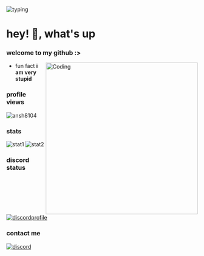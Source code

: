 ![typing](https://readme-typing-svg.herokuapp.com?font=cascade&color=EEEEEE&background=111111&center=true&vCenter=true&height=100&duration=2500&pause=500&lines=yo!;my+name+is+ansh.;also+known+as+zyroc.)

<h1 align="left">hey! 👋, what's up</h1>
<h3 align="left">welcome to my github :></h3>
<img align="right" alt="Coding" width="400" src="https://media.tenor.com/fRSgQqjsltwAAAAC/niko-oneshot.gif">

- fun fact **i am very stupid**

### profile views
<p align="left"> <img src="https://komarev.com/ghpvc/?username=ansh8104&label=Profile%20views&color=0e75b6&style=flat" alt="ansh8104" /> </p>

### stats
![stat1](https://github-readme-streak-stats.herokuapp.com?user=ansh8104&theme=dark&show_icons=true&locale=en&layout=compact&hide_border=true)
![stat2](https://github-readme-stats.vercel.app/api?username=ansh8104&theme=dark&show_icons=true&locale=en&layout=compact&hide_border=true)

### discord status
[![discordprofile](https://lanyard.cnrad.dev/api/933571572386652170)](https://discord.com/users/933571572386652170)

### contact me
[![discord](https://img.shields.io/badge/discord-@zyroc.-8A2BE2?style=flat-square)](https://discord.com)
